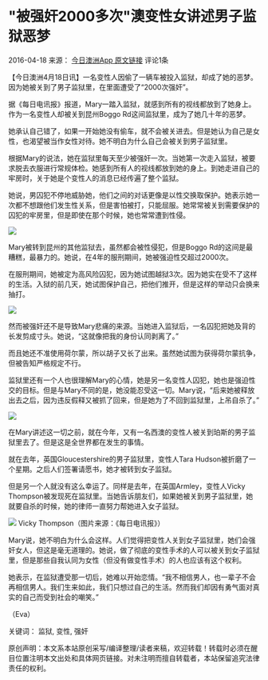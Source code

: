 # "被强奸2000多次"澳变性女讲述男子监狱恶梦

2016-04-18 来源： [今日澳洲App 原文链接](http://www.dailytelegraph.com.au/lifestyle/a-transgender-woman-talks-about-life-in-a-male-prison/news-story/a6da09f95a36857eeee95f16028b06eb) 评论1条

【今日澳洲4月18日讯】一名变性人因偷了一辆车被投入监狱，却成了她的恶梦。因为她被关到了男子监狱里，在里面遭受了“2000次强奸”。

据《每日电讯报》报道，Mary一踏入监狱，就感到所有的视线都放到了她身上。作为一名变性人却被关到昆州Boggo Rd这间监狱里，成为了她几十年的恶梦。

她承认自己错了，如果一开始她没有偷车，就不会被关进去。但是她认为自己是女性，也渴望被当作女性对待。她不明白为什么自己会被关到男子监狱里。

根据Mary的说法，她在监狱里每天至少被强奸一次。当她第一次走入监狱，被要求脱去衣服进行常规体检。她感到所有人的视线都放到她的身上。到她走进自己的牢房时，关于她是个变性人的消息已经传遍了整个监狱。

她说，男囚犯不停地威胁她，他们之间的对话更像是以性交换取保护。她表示她一次都不想跟他们发生性关系，但是害怕被打，只能屈服。她常常被关到需要保护的囚犯的牢房里，但是即使在那个时候，她也常常遭到性侵。

![](https://cdn36.hipicbeta.com/styles/large/2016-04-18/409c-1460939137.jpg?itok=9n32D08x?x-oss-process=image/resize,w_1440/sharpen,100/quality,Q_90)

Mary被转到昆州的其他监狱去，虽然都会被性侵犯，但是Boggo Rd的这间是最糟糕，最暴力的。她说，在4年的服刑期间，她被强迫性交超过2000次。

在服刑期间，她被定为高风险囚犯，因为她试图越狱3次。因为她实在受不了这样的生活。入狱的前几天，她试图保护自己，把他们推开，但是这样的举动只会换来抽打。

![](https://cdn36.hipicbeta.com/styles/large/2016-04-18/f228-1460939107.jpg?itok=qZm7Mlmz?x-oss-process=image/resize,w_1440/sharpen,100/quality,Q_90)

然而被强奸还不是导致Mary悲痛的来源。当她进入监狱后，一名囚犯把她及背的长发剪成寸头。她说，“这就像把我的身份认同剥离了。”

而且她还不准使用荷尔蒙，所以胡子又长了出来。虽然她试图为获得荷尔蒙抗争，但被告知严格规定不行。

监狱里还有一个人也很理解Mary的心情，她是另一名变性人囚犯，她也是强迫性交的目标。但是与Mary不同的是，她没能忍受这一切。Mary说，“后来她被释放出去之后，因为违反假释又被抓了回来，但是她为了不回到监狱里，上吊自杀了。”

![](https://cdn36.hipicbeta.com/styles/large/2016-04-18/e3de-1460939109.jpg?itok=PFzW_OEc?x-oss-process=image/resize,w_1440/sharpen,100/quality,Q_90)

在Mary讲述这一切之前，就在今年，又有一名西澳的变性人被关到珀斯的男子监狱里去了。但是这是全世界都在发生的事情。

就在去年，英国Gloucestershire的男子监狱里，变性人Tara Hudson被折磨了一个星期。之后人们签署请愿书，她才被转到女子监狱。

但是另一个人就没有这么幸运了。同样是去年，在英国Armley，变性人Vicky Thompson被发现死在监狱里。当她告诉朋友们，如果她被关到男子监狱里，她就要自杀的时候，她的律师一直努力帮她进入女子监狱。

![](https://cdn36.hipicbeta.com/styles/large/2016-04-18/356f-1460939195.jpg?itok=J3S-WmNg?x-oss-process=image/resize,w_1440/sharpen,100/quality,Q_90) Vicky Thompson（图片来源：《每日电讯报》）

Mary说，她不明白为什么会这样。人们觉得把变性人关到女子监狱里，她们会强奸女人，但这是毫无道理的。她说，做了彻底的变性手术的人可以被关到女子监狱里，但是那些自我认同为女性（但没有做变性手术）的人也应该有这个权利。

她表示，在监狱遭受那一切后，她难以开始恋情。“我不相信男人，也一辈子不会再相信男人。我们生来如此，我们只想过自己的生活。然而我们却因有勇气面对真实的自己而受到社会的嘲笑。”

（Eva）

关键词： 监狱, 变性, 强奸

原创声明：本文系本站原创采写/编译整理/读者来稿，欢迎转载！转载时必须在醒目位置注明本文出处和具体网页链接。对未注明而擅自转载者，本站保留追究法律责任的权利。